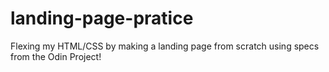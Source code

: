 # landing-page-pratice
Flexing my HTML/CSS by making a landing page from scratch using specs from the Odin Project!
